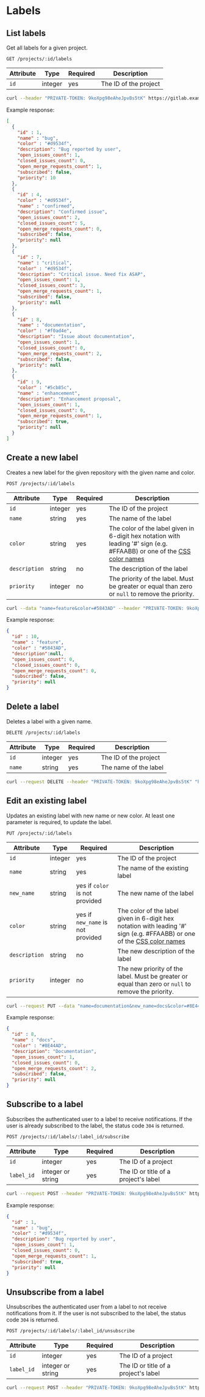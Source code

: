 # Labels

## List labels

Get all labels for a given project.

```
GET /projects/:id/labels
```

| Attribute | Type    | Required | Description           |
| --------- | ------- | -------- | --------------------- |
| `id`      | integer | yes      | The ID of the project |

```bash
curl --header "PRIVATE-TOKEN: 9koXpg98eAheJpvBs5tK" https://gitlab.example.com/api/v4/projects/1/labels
```

Example response:

```json
[
  {
    "id" : 1,
    "name" : "bug",
    "color" : "#d9534f",
    "description": "Bug reported by user",
    "open_issues_count": 1,
    "closed_issues_count": 0,
    "open_merge_requests_count": 1,
    "subscribed": false,
    "priority": 10
  },
  {
    "id" : 4,
    "color" : "#d9534f",
    "name" : "confirmed",
    "description": "Confirmed issue",
    "open_issues_count": 2,
    "closed_issues_count": 5,
    "open_merge_requests_count": 0,
    "subscribed": false,
    "priority": null
  },
  {
    "id" : 7,
    "name" : "critical",
    "color" : "#d9534f",
    "description": "Critical issue. Need fix ASAP",
    "open_issues_count": 1,
    "closed_issues_count": 3,
    "open_merge_requests_count": 1,
    "subscribed": false,
    "priority": null
  },
  {
    "id" : 8,
    "name" : "documentation",
    "color" : "#f0ad4e",
    "description": "Issue about documentation",
    "open_issues_count": 1,
    "closed_issues_count": 0,
    "open_merge_requests_count": 2,
    "subscribed": false,
    "priority": null
  },
  {
    "id" : 9,
    "color" : "#5cb85c",
    "name" : "enhancement",
    "description": "Enhancement proposal",
    "open_issues_count": 1,
    "closed_issues_count": 0,
    "open_merge_requests_count": 1,
    "subscribed": true,
    "priority": null
  }
]
```

## Create a new label

Creates a new label for the given repository with the given name and color.

```
POST /projects/:id/labels
```

| Attribute     | Type    | Required | Description                  |
| ------------- | ------- | -------- | ---------------------------- |
| `id`          | integer | yes      | The ID of the project        |
| `name`        | string  | yes      | The name of the label        |
| `color`       | string  | yes      | The color of the label given in 6-digit hex notation with leading '#' sign (e.g. #FFAABB) or one of the [CSS color names](https://developer.mozilla.org/en-US/docs/Web/CSS/color_value#Color_keywords) |
| `description` | string  | no       | The description of the label |
| `priority`    | integer | no       | The priority of the label. Must be greater or equal than zero or `null` to remove the priority. |

```bash
curl --data "name=feature&color=#5843AD" --header "PRIVATE-TOKEN: 9koXpg98eAheJpvBs5tK" "https://gitlab.example.com/api/v4/projects/1/labels"
```

Example response:

```json
{
  "id" : 10,
  "name" : "feature",
  "color" : "#5843AD",
  "description":null,
  "open_issues_count": 0,
  "closed_issues_count": 0,
  "open_merge_requests_count": 0,
  "subscribed": false,
  "priority": null
}
```

## Delete a label

Deletes a label with a given name.

```
DELETE /projects/:id/labels
```

| Attribute | Type    | Required | Description           |
| --------- | ------- | -------- | --------------------- |
| `id`      | integer | yes      | The ID of the project |
| `name`    | string  | yes      | The name of the label |

```bash
curl --request DELETE --header "PRIVATE-TOKEN: 9koXpg98eAheJpvBs5tK" "https://gitlab.example.com/api/v4/projects/1/labels?name=bug"
```

## Edit an existing label

Updates an existing label with new name or new color. At least one parameter
is required, to update the label.

```
PUT /projects/:id/labels
```

| Attribute       | Type    | Required                          | Description                      |
| --------------- | ------- | --------------------------------- | -------------------------------  |
| `id`            | integer | yes                               | The ID of the project            |
| `name`          | string  | yes                               | The name of the existing label   |
| `new_name`      | string  | yes if `color` is not provided    | The new name of the label        |
| `color`         | string  | yes if `new_name` is not provided | The color of the label given in 6-digit hex notation with leading '#' sign (e.g. #FFAABB) or one of the [CSS color names](https://developer.mozilla.org/en-US/docs/Web/CSS/color_value#Color_keywords) |
| `description`   | string  | no                                | The new description of the label |
| `priority`    | integer | no       | The new priority of the label. Must be greater or equal than zero or `null` to remove the priority. |


```bash
curl --request PUT --data "name=documentation&new_name=docs&color=#8E44AD&description=Documentation" --header "PRIVATE-TOKEN: 9koXpg98eAheJpvBs5tK" "https://gitlab.example.com/api/v4/projects/1/labels"
```

Example response:

```json
{
  "id" : 8,
  "name" : "docs",
  "color" : "#8E44AD",
  "description": "Documentation",
  "open_issues_count": 1,
  "closed_issues_count": 0,
  "open_merge_requests_count": 2,
  "subscribed": false,
  "priority": null
}
```

## Subscribe to a label

Subscribes the authenticated user to a label to receive notifications.
If the user is already subscribed to the label, the status code `304`
is returned.

```
POST /projects/:id/labels/:label_id/subscribe
```

| Attribute  | Type              | Required | Description                          |
| ---------- | ----------------- | -------- | ------------------------------------ |
| `id`       | integer           | yes      | The ID of a project                  |
| `label_id` | integer or string | yes      | The ID or title of a project's label |

```bash
curl --request POST --header "PRIVATE-TOKEN: 9koXpg98eAheJpvBs5tK" https://gitlab.example.com/api/v4/projects/5/labels/1/subscribe
```

Example response:

```json
{
  "id" : 1,
  "name" : "bug",
  "color" : "#d9534f",
  "description": "Bug reported by user",
  "open_issues_count": 1,
  "closed_issues_count": 0,
  "open_merge_requests_count": 1,
  "subscribed": true,
  "priority": null
}
```

## Unsubscribe from a label

Unsubscribes the authenticated user from a label to not receive notifications
from it. If the user is not subscribed to the label, the
status code `304` is returned.

```
POST /projects/:id/labels/:label_id/unsubscribe
```

| Attribute  | Type              | Required | Description                          |
| ---------- | ----------------- | -------- | ------------------------------------ |
| `id`       | integer           | yes      | The ID of a project                  |
| `label_id` | integer or string | yes      | The ID or title of a project's label |

```bash
curl --request POST --header "PRIVATE-TOKEN: 9koXpg98eAheJpvBs5tK" https://gitlab.example.com/api/v4/projects/5/labels/1/unsubscribe
```
